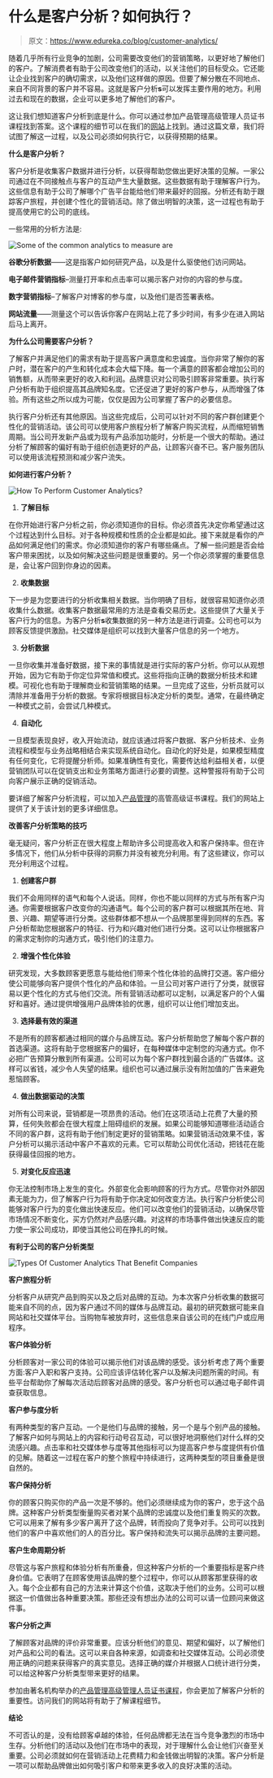 # 什么是客户分析？如何执行？

> 原文：<https://www.edureka.co/blog/customer-analytics/>

随着几乎所有行业竞争的加剧，公司需要改变他们的营销策略，以更好地了解他们的客户。了解消费者有助于公司改变他们的活动，以关注他们的目标受众。它还能让企业找到客户的确切需求，以及他们这样做的原因。但要了解分散在不同地点、来自不同背景的客户并不容易。这就是客户分析**s**可以发挥主要作用的地方。利用过去和现在的数据，企业可以更多地了解他们的客户。

这让我们想知道客户分析到底是什么。你可以通过参加产品管理高级管理人员证书课程找到答案。这个课程的细节可以在我们的[网站](https://www.edureka.co/)上找到。通过这篇文章，我们将试图了解这一过程，以及公司必须如何执行它，以获得预期的结果。

**什么是客户分析？**

客户分析是收集客户数据并进行分析，以获得帮助您做出更好决策的见解。一家公司通过在不同接触点与客户的互动产生大量数据。这些数据有助于理解客户行为。这些信息有助于公司了解哪个广告平台能给他们带来最好的回报。分析还有助于跟踪客户旅程，并创建个性化的营销活动。除了做出明智的决策，这一过程也有助于提高使用它的公司的底线。

一些常用的分析方法是:

![Some of the common analytics to measure are](img/18f796de274890bd474ea651da3ba04e.png)

**谷歌分析数据**——这是指客户如何研究产品，以及是什么驱使他们访问网站。

**电子邮件营销指标**–测量打开率和点击率可以揭示客户对你的内容的参与度。

**数字营销指标**–了解客户对博客的参与度，以及他们是否签署表格。

**网站流量**——测量这个可以告诉你客户在网站上花了多少时间，有多少在进入网站后马上离开。

**为什么公司需要客户分析？**

了解客户并满足他们的需求有助于提高客户满意度和忠诚度。当你非常了解你的客户时，潜在客户的产生和转化成本会大幅下降。每一个满意的顾客都会增加公司的销售额，从而带来更好的收入和利润。品牌意识对公司吸引顾客非常重要。执行客户分析有助于组织提高其品牌知名度。它还促进了更好的客户参与，从而增强了体验。所有这些之所以成为可能，仅仅是因为公司掌握了客户的必要信息。

执行客户分析还有其他原因。当这些完成后，公司可以针对不同的客户群创建更个性化的营销活动。该公司可以使用客户旅程分析了解客户购买流程，从而缩短销售周期。当公司开发新产品或为现有产品添加功能时，分析是一个很大的帮助。通过分析了解顾客的偏好有助于组织创造更好的产品，让顾客兴奋不已。客户服务团队可以使用该流程预测和减少客户流失。

**如何进行客户分析？**

![How To Perform Customer Analytics?](img/e9bf10a218ac37f2361b6ca8a54d0c18.png)

1.  **了解目标**

在你开始进行客户分析之前，你必须知道你的目标。你必须首先决定你希望通过这个过程达到什么目标。对于各种规模和性质的企业都是如此。接下来就是看你的产品如何满足他们的需求。你必须知道你的客户有哪些痛点。了解一些问题是否会给客户带来困扰，以及如何解决这些问题是很重要的。另一个你必须掌握的重要信息是，会让客户回到你身边的因素。

2.  **收集数据**

下一步是为您要进行的分析收集相关数据。当你明确了目标，就很容易知道你必须收集什么数据。收集客户数据最常用的方法是查看交易历史。这些提供了大量关于客户行为的信息。为客户分析**s**收集数据的另一种方法是进行调查。公司也可以为顾客反馈提供激励。社交媒体是组织可以找到大量客户信息的另一个地方。

3.  **分析数据**

一旦你收集并准备好数据，接下来的事情就是进行实际的客户分析。你可以从观想开始，因为它有助于你定位异常值和模式。这些将指向正确的数据分析技术和建模。可视化也有助于理解商业和营销策略的结果。一旦完成了这些，分析员就可以清除并准备用于分析的数据。专家将根据目标决定分析的类型。通常，在最终确定一种模式之前，会尝试几种模式。

4.  **自动化**

一旦模型表现良好，收入开始流动，就应该通过将客户数据、客户分析技术、业务流程和模型与业务战略相结合来实现系统自动化。自动化的好处是，如果模型精度有任何变化，它将提醒分析师。如果准确性有变化，需要传达给利益相关者，以便营销团队可以在促销支出和业务策略方面进行必要的调整。这种警报将有助于公司向客户展示正确的促销活动。

要详细了解客户分析流程，可以加入[产品管理](https://www.edureka.co/blog/product-management/)的高管高级证书课程。我们的网站上提供了关于该计划的更多详细信息。

**改善客户分析策略的技巧**

毫无疑问，客户分析正在很大程度上帮助许多公司提高收入和客户保持率。但在许多情况下，他们从分析中获得的洞察力并没有被充分利用。有了这些建议，你可以充分利用这个过程。

1.  **创建客户群**

我们不会用同样的语气和每个人说话。同样，你也不能以同样的方式与所有客户沟通。你需要根据客户改变你的沟通语气。每个公司的客户群可以根据其所在地、背景、兴趣、期望等进行分类。这些群体都不想从一个品牌那里得到同样的东西。客户分析帮助您根据客户的特征、行为和兴趣对他们进行分类。这可以让你根据客户的需求定制你的沟通方式，吸引他们的注意力。

2.  **增强个性化体验**

研究发现，大多数顾客更愿意与能给他们带来个性化体验的品牌打交道。客户细分使公司能够向客户提供个性化的产品和体验。一旦公司对客户进行了分类，就很容易以更个性化的方式与他们交流。所有营销活动都可以定制，以满足客户的个人偏好和喜好。通过提供增强用户品牌体验的优惠，组织可以让他们增加支出。

3.  **选择最有效的渠道**

不是所有的顾客都通过相同的媒介与品牌互动。客户分析帮助您了解每个客户群的首选渠道。这将有助于您根据客户的偏好，在每种媒体中定制您的沟通方式。你不必把广告预算分散到所有渠道。公司可以为每个客户群找到最合适的广告媒体。这样可以省钱，减少令人失望的结果。组织也可以通过展示没有附加值的广告来避免惹恼顾客。

4.  **做出数据驱动的决策**

对所有公司来说，营销都是一项昂贵的活动。他们在这项活动上花费了大量的预算，任何失败都会在很大程度上阻碍组织的发展。如果公司能够知道哪些活动适合不同的客户群，这将有助于他们制定更好的营销策略。如果营销活动效果不佳，客户分析可以揭示活动中客户不喜欢的元素。它可以帮助公司优化活动，把钱花在能获得最佳回报的地方。

5.  **对变化反应迅速**

你无法控制市场上发生的变化。外部变化会影响顾客的行为方式。尽管你对外部因素无能为力，但了解客户行为将有助于你决定如何改变方法。执行客户分析使公司能够对客户行为的变化做出快速反应。他们可以改变他们的营销活动，以确保尽管市场情况不断变化，买方仍然对产品感兴趣。对这样的市场事件做出快速反应的能力使一家公司成功，即使当其他公司在挣扎的时候。

**有利于公司的客户分析类型**

![Types Of Customer Analytics That Benefit Companies](img/93d9b2022e0ea3b01a7f1aba10fd83d7.png)

**客户旅程分析**

分析客户从研究产品到购买以及之后对品牌的互动。为本次客户分析收集的数据可能来自不同的点，因为客户通过不同的媒体与品牌互动。最初的研究数据可能来自网站和社交媒体平台。当购物车被放弃时，这些信息来自该公司的在线门户或应用程序。

**客户体验分析**

分析顾客对一家公司的体验可以揭示他们对该品牌的感受。该分析考虑了两个重要方面:客户入职和客户支持。公司应该评估转化客户以及解决问题所需的时间。有些平台帮助你了解每次活动后顾客对品牌的感受。客户分析也可以通过电子邮件调查获取信息。

**客户参与度分析**

有两种类型的客户互动。一个是他们与品牌的接触，另一个是与个别产品的接触。了解客户如何与网站上的内容和行动号召互动，可以很好地洞察他们对什么样的交流感兴趣。点击率和社交媒体参与度等其他指标可以为提高客户参与度提供有价值的见解。随着这一过程在客户的整个旅程中持续进行，这两种类型的项目重叠是很自然的。

**客户保持分析**

你的顾客只购买你的产品一次是不够的。他们必须继续成为你的客户，忠于这个品牌。这种客户分析类型衡量购买者对某个品牌的忠诚度以及他们重复购买的次数。它可以用来了解有多少客户离开了这个品牌，转而投向了竞争对手。公司可以找到他们的客户中喜欢他们的人的百分比。客户保持和流失可以揭示品牌的主要问题。

**客户生命周期分析**

尽管这与客户旅程和体验分析有所重叠，但这种客户分析的一个重要指标是客户终身价值。它表明了在顾客使用该品牌的整个过程中，你可以从顾客那里获得的收入。每个企业都有自己的方法来计算这个价值，这取决于他们的业务。公司可以根据这一价值做出各种重要决策。那些还没有想出办法的公司可以请一位顾问来做这件事。

**客户分析之声**

了解顾客对品牌的评价非常重要。应该分析他们的意见、期望和偏好，以了解他们对产品和公司的看法。这可以来自各种来源，如调查和社交媒体互动。公司必须使用正确的问题来获得客户的真实意见。选择正确的媒介并根据人口统计进行分类，可以给这种客户分析类型带来更好的结果。

参加由著名机构举办的[产品管理高级管理人员证书课程](https://www.edureka.co/highered/advanced-executive-program-in-product-management-iitg)，你会更加了解客户分析的重要性。访问我们的网站将有助于了解课程细节。

**结论**

不可否认的是，没有给顾客卓越的体验，任何品牌都无法在当今竞争激烈的市场中生存。分析他们的活动以及他们在市场中的表现，对于理解什么会让他们兴奋至关重要。公司必须就如何在营销活动上花费精力和金钱做出明智的决策。客户分析是一项可以帮助品牌做出如何吸引客户和带来更多收入的良好决策的活动。
